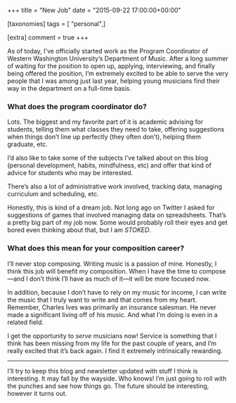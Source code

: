 +++
title = "New Job"
date = "2015-09-22 17:00:00+00:00"

[taxonomies]
tags = [ "personal",]

[extra]
comment = true
+++
<p>As of today, I’ve officially started work as the Program Coordinator of Western Washington University’s Department of Music. After a long summer of waiting for the position to open up, applying, interviewing, and finally being offered the position, I’m extremely excited to be able to serve the very people that I was among just last year, helping young musicians find their way in the department on a full-time basis.</p>
<!-- more -->
<h3 id="what-does-the-program-coordinator-do">What does the program coordinator do?</h3>

<p>Lots. The biggest and my favorite part of it is academic advising for students, telling them what classes they need to take, offering suggestions when things don’t line up perfectly (they often don’t), helping them graduate, etc.</p>

<p>I’d also like to take some of the subjects I’ve talked about on this blog (personal development, habits, mindfulness, etc) and offer that kind of advice for students who may be interested.</p>

<p>There’s also a lot of administrative work involved, tracking data, managing curriculum and scheduling, etc.</p>

<p>Honestly, this is kind of a dream job. Not long ago on Twitter I asked for suggestions of games that involved managing data on spreadsheets. That’s a pretty big part of my job now. Some would probably roll their eyes and get bored even thinking about that, but I am <em>STOKED</em>.</p>

<h3 id="what-does-this-mean-for-your-composition-career">What does this mean for your composition career?</h3>

<p>I’ll never stop composing. Writing music is a passion of mine. Honestly, I think this job will benefit my composition. When I have the time to compose—and I don’t think I’ll have as much of it—it will be more focused now.</p>

<p>In addition, because I don’t have to rely on my music for income, I can write the music that I truly want to write and that comes from my heart. Remember, Charles Ives was primarily an insurance salesman. He never made a significant living off of his music. And what I’m doing is even in a related field.</p>

<p>I get the opportunity to <em>serve</em> musicians now! Service is something that I think has been missing from my life for the past couple of years, and I’m really excited that it’s back again. I find it extremely intrinsically rewarding.</p>

<hr />

<p>I’ll try to keep this blog and newsletter updated with stuff I think is interesting. It may fall by the wayside. Who knows! I’m just going to roll with the punches and see how things go. The future should be interesting, however it turns out.</p>
